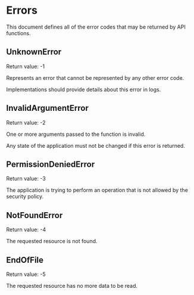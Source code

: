 # Errors

This document defines all of the error codes that may be returned by API functions.

## UnknownError

Return value: -1

Represents an error that cannot be represented by any other error code.

Implementations should provide details about this error in logs.

## InvalidArgumentError

Return value: -2

One or more arguments passed to the function is invalid.

Any state of the application must not be changed if this error is returned.

## PermissionDeniedError

Return value: -3

The application is trying to perform an operation that is not allowed by the security policy.

## NotFoundError

Return value: -4

The requested resource is not found.

## EndOfFile

Return value: -5

The requested resource has no more data to be read.

